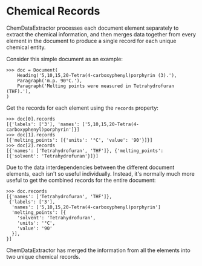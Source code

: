 # Chemical Records

ChemDataExtractor processes each document element separately to extract the chemical information, and then merges
data together from every element in the document to produce a single record for each unique chemical entity.

Consider this simple document as an example:

    >>> doc = Document(
        Heading('5,10,15,20-Tetra(4-carboxyphenyl)porphyrin (3).'),
        Paragraph('m.p. 90°C.'),
        Paragraph('Melting points were measured in Tetrahydrofuran (THF).'),
    )

Get the records for each element using the `records` property:

    >>> doc[0].records
    [{'labels': ['3'], 'names': ['5,10,15,20-Tetra(4-carboxyphenyl)porphyrin']}]
    >>> doc[1].records
    [{'melting_points': [{'units': '°C', 'value': '90'}]}]
    >>> doc[2].records
    [{'names': ['Tetrahydrofuran', 'THF']}, {'melting_points': [{'solvent': 'Tetrahydrofuran'}]}]

Due to the data interdependencies between the different document elements, each isn't so useful individually. Instead,
it's normally much more useful to get the combined records for the entire document:

    >>> doc.records
    [{'names': ['Tetrahydrofuran', 'THF']},
     {'labels': ['3'],
      'names': ['5,10,15,20-Tetra(4-carboxyphenyl)porphyrin']
      'melting_points': [{
        'solvent': 'Tetrahydrofuran',
        'units': '°C',
        'value': '90'
      }],
    }]

ChemDataExtractor has merged the information from all the elements into two unique chemical records.
